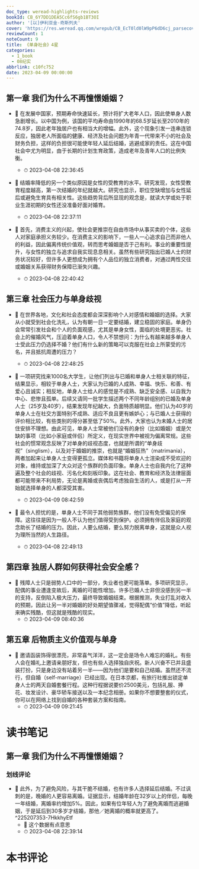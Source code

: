 ```yaml
---
doc_type: weread-highlights-reviews
bookId: CB_6Y7DD1DEA5Cc6fS6gb1BT3OI
author: '[以]伊利亚金·奇斯列夫'
cover: 'https://res.weread.qq.com/wrepub/CB_EcT0ld0lW9pP6dD6cj_parsecover'
reviewCount: 1
noteCount: 9
title: 《单身社会》4星
categories:
  - 1_book
  - 08纪实
abbrlink: c10fc752
date: 2023-04-09 00:00:00
---
```



## 第一章 我们为什么不再憧憬婚姻？


- 📌 在发展中国家，预期寿命快速延长，预计将扩大老年人口，因此使单身人数急剧增长。以中国为例，该国的平均寿命由1990年的68.5岁延长至2010年的74.8岁，因此老年独居户也有相当大的增幅。此外，这个现象引发一连串连锁反应，独居老人所面临的健康、经济及社会问题为年青一代带来不小的社会及财务负担，这样的负担很可能使年轻人延后结婚，逃避成家的责任。这在中国社会中尤为明显，由于长期的计划生育政策，造成老年及青年人口的比例失衡。 
    - ⏱ 2023-04-08 22:36:45 

- 📌 结婚率降低的另一个类似原因是女性的受教育的水平。研究发现，女性受教育程度越高，第一次结婚的年纪就越大。研究也显示，职位空缺增加与女性延后或避免生育具有相关性。这些趋势背后所显现的观念是，就读大学或处于职业生涯初期的女性还没准备好面对婚育。 
    - ⏱ 2023-04-08 22:37:11 


- 📌 首先，消费主义的兴起，使社会更推崇在自由市场中从事买卖的个体，这些人对家庭承担义务较少。在消费主义的影响下，一些人一心追求自己而非他人的利益，因此偏离传统价值观，转而思考婚姻是否于己有利。事业的重要性提升，与女性的独立与追求自我实现息息相关。虽然有些研究指出已婚人士的财务状况较好，但许多人更想成为拥有个人品位的独立消费者，对通过两性交往或婚姻关系获得财务保障已渐失兴趣。 
    - ⏱ 2023-04-08 22:40:42 
## 第三章 社会压力与单身歧视


- 📌 在世界各地，文化和社会态度都会深深影响个人对感情和婚姻的选择。大家从小就受到社会化洗礼，认为有朝一日一定要结婚，建立稳固的家庭。单身仍会常常引发社会和个人的负面观感，尤其是单身女性，面临的处境更恶劣。社会上的催婚风气，压迫着单身人口，令人不禁想问：为什么有越来越多单身人士受此压力仍选择不婚？他们有什么新的策略可以克服在社会上所蒙受的污名，并且抵抗周遭的压力？ 
    - ⏱ 2023-04-08 22:48:25 

- 📌 一项研究找来1000名大学生，让他们列出与已婚和单身人士相关联的特征，结果显示，相较于单身人士，大家认为已婚的人成熟、幸福、快乐、和善、有爱心且诚实；相反地，单身人士给人的感觉是不成熟、缺乏安全感、以自我为中心、悲惨且孤单。后续又请同一批学生描述两个不同年龄组别的已婚及单身人士（25岁及40岁），结果发现年纪越大，负面特质越明显。他们认为40岁的单身人士在社交方面特别不成熟、适应不良且更有嫉妒心；与已婚人士获得的评价相比较，有些类别的得分甚至低了50%。此外，大家也认为未婚人士的居住安排不理想。由此可见，单身人士常被他们没有的身份（比如婚姻）或是欠缺的事项（比如小家庭或伴侣）所定义，在现实世界中被视为偏离常规。这些社会的惯常观念反映了对单身的歧视态度，也就是所谓的“单身歧视”（singlism），以及对于婚姻的推崇，也就是“婚姻狂热”（matrimania），两者加起来让单身人士变得更孤立。媒体和书籍将单身人士渲染成不受欢迎的对象，维持或加深了大众对这个族群的负面印象。单身人士也自我内化了这种遍及整个社会的歧视、污名化和刻板印象。这在社会、教育和经济及法律层面都可能带来不利局势，无论是离婚或丧偶后考虑独自生活的人，或是打从一开始就选择单身的人都深受其害。 
    - ⏱ 2023-04-09 08:42:59 

- 📌 最令人担忧的是，单身人士不同于其他弱势族群，他们没有免受偏见的保障。这往往是因为一般人不认为他们值得受到保护。必须拥有伴侣及家庭的观念助长了结婚的压力。因此，人要么结婚，要么努力脱离单身，这就是众人视为理所当然的人生路径。 
    - ⏱ 2023-04-08 22:49:13 
## 第四章 独居人群如何获得社会安全感？


- 📌 残障人士只是弱势人口中的一部分，失业者也更可能落单。多项研究显示，配偶的事业遭逢变故后，离婚的可能性增加。许多已婚人士非但没感到另一半的支持，反倒陷入极大压力，最终导致婚姻结束。根据推测，失业打乱对收入的预期，因此让另一半对婚姻的好处期望值骤减，觉得配偶“价值”降低，听起来确实残酷，但这就是残酷的现实。 
    - ⏱ 2023-04-09 08:40:36 
## 第五章 后物质主义价值观与单身


- 📌 邀请函装饰得很漂亮，非常喜气洋洋，这一定会是场令人难忘的婚礼。有些人会在婚礼上邀请亲朋好友，但也有些人选择独自庆祝。新人兴奋不已并且盛装打扮，只是身边没有站着另一半——因为他们是要和自己结婚。虽然还不流行，但自婚（self-marriage）已经出现。在日本京都，有旅行社推出锁定单身人士的两天自婚套餐行程。这种行程据说要价2500美元，包括礼服、捧花、妆发设计、豪华轿车接送以及一本纪念相册。如果你不想要整套的仪式，你可以在网络上找到自婚的各种套装方案和指南。 
    - ⏱ 2023-04-09 09:21:45 

# 读书笔记

## 第一章 我们为什么不再憧憬婚姻？

### 划线评论
- 📌 此外，为了避免风险，与其干脆不结婚，也有许多人选择延后结婚。不过讽刺的是，晚婚的人更容易离婚。证据显示，结婚年龄在32岁以上的伴侣，每晚一年结婚，离婚率约增加5%。因此，如果有位年轻人为了避免离婚而逃避婚姻，于是延后到30多岁才结婚，那他／她离婚的概率就更高了。  ^225207353-7HkkhyEtf
    - 💭 这个数据有点意思
    - ⏱ 2023-04-08 22:39:14


# 本书评论
